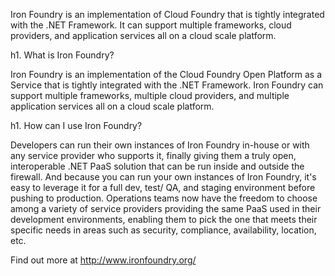 Iron Foundry is an implementation of Cloud Foundry that is tightly integrated with the .NET Framework. It can support multiple frameworks, cloud providers, and application services all on a cloud scale platform.

h1. What is Iron Foundry? 

Iron Foundry is an implementation of the Cloud Foundry Open Platform as a Service that is tightly integrated with the .NET Framework. Iron Foundry can support multiple frameworks, multiple cloud providers, and multiple application services all on a cloud scale platform.

h1. How can I use Iron Foundry?

Developers can run their own instances of Iron Foundry in-house or with any service provider who supports it, finally giving them a truly open, interoperable .NET PaaS solution that can be run inside and outside the firewall. And because you can run your own instances of Iron Foundry, it's easy to leverage it for a full dev, test/ QA, and staging environment before pushing to production. Operations teams now have the freedom to choose among a variety of service providers providing the same PaaS used in their development environments, enabling them to pick the one that meets their specific needs in areas such as security, compliance, availability, location, etc.

Find out more at http://www.ironfoundry.org/
 

